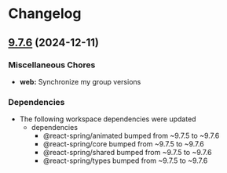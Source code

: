 # Changelog

## [9.7.6](https://github.com/pmndrs/react-spring/compare/web-v9.7.5...web-v9.7.6) (2024-12-11)


### Miscellaneous Chores

* **web:** Synchronize my group versions


### Dependencies

* The following workspace dependencies were updated
  * dependencies
    * @react-spring/animated bumped from ~9.7.5 to ~9.7.6
    * @react-spring/core bumped from ~9.7.5 to ~9.7.6
    * @react-spring/shared bumped from ~9.7.5 to ~9.7.6
    * @react-spring/types bumped from ~9.7.5 to ~9.7.6
